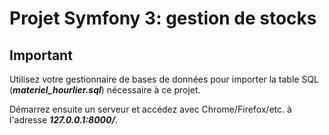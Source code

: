 # Projet Symfony 3: gestion de stocks

## Important

Utilisez votre gestionnaire de bases de données pour importer la table SQL (___materiel_hourlier.sql___) nécessaire à ce projet.

Démarrez ensuite un serveur et accédez avec Chrome/Firefox/etc. à l'adresse ___127.0.0.1:8000/___.
